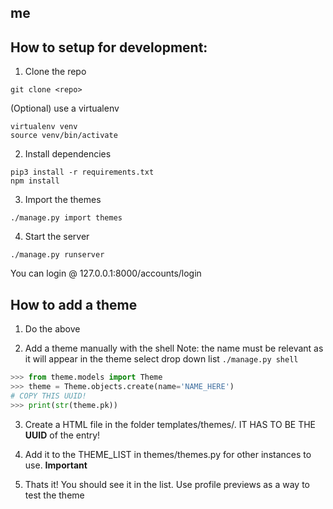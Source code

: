 ## me




## How to setup for development:

1. Clone the repo

```
git clone <repo>
```

(Optional) use a virtualenv

```
virtualenv venv
source venv/bin/activate
```

2. Install dependencies

```
pip3 install -r requirements.txt
npm install
```


3. Import the themes
```
./manage.py import themes
```


4. Start the server
```
./manage.py runserver
```

You can login @ 127.0.0.1:8000/accounts/login

  
## How to add a theme


1. Do the above


2. Add a theme manually with the shell
Note: the name must be relevant as it will appear in the theme select drop down list
``
./manage.py shell
``
``` python
>>> from theme.models import Theme
>>> theme = Theme.objects.create(name='NAME_HERE')
# COPY THIS UUID!
>>> print(str(theme.pk))
```


3. Create a HTML file in the folder templates/themes/. IT HAS TO BE THE <b>UUID</b> of the entry!


4. Add it to the THEME_LIST in themes/themes.py for other instances to use. <b>Important</b>


5. Thats it! You should see it in the list. Use profile previews as a way to test the theme
